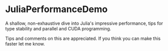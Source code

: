 # JuliaPerformanceDemo
A shallow, non-exhaustive dive into Julia's impressive performance, tips for type stability and parallel and CUDA programming.

Tips and comments on this are appreciated. If you think you can make this faster let me know.
